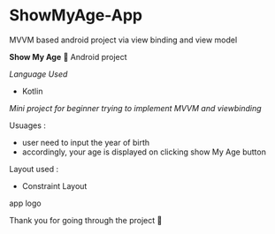 # ShowMyAge-App
MVVM based android project via view binding and view model

**Show My Age** :child: Android project 

_Language Used_
* Kotlin

_Mini project for beginner trying to implement MVVM and viewbinding_

Usuages :
* user need to input the year of birth
* accordingly, your age is displayed on clicking show My Age button 

Layout used :
* Constraint Layout

app logo 

Thank you for going through the project :slightly_smiling_face:

